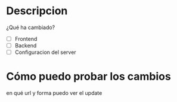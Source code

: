 # Descripcion
¿Qué ha cambiado?

- [ ] Frontend
- [ ] Backend
- [ ] Configuracion del server

# Cómo puedo probar los cambios
en qué url y forma puedo ver el update
